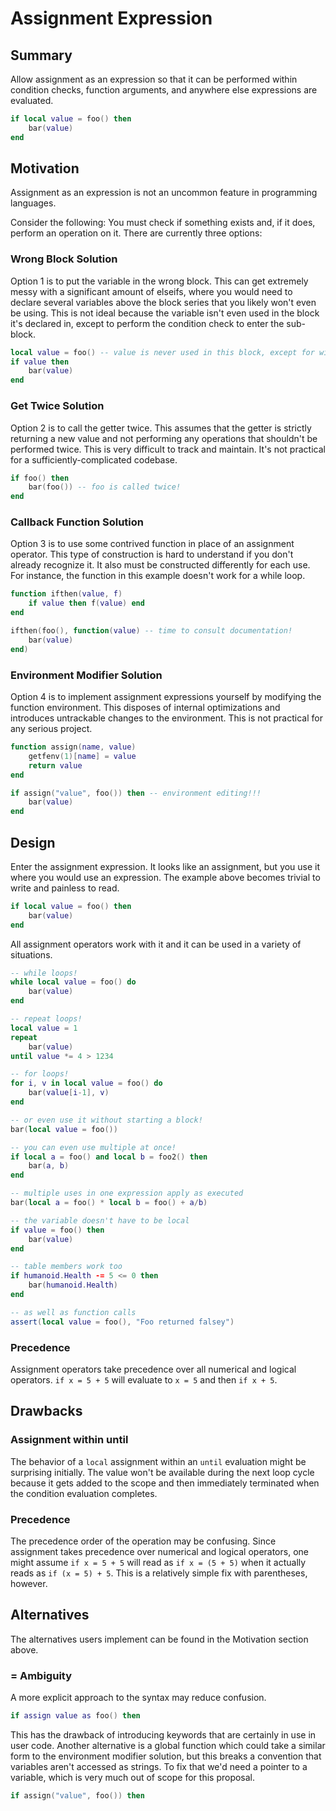 # Assignment Expression

## Summary

Allow assignment as an expression so that it can be performed within condition checks, function arguments, and anywhere else expressions are evaluated.

```lua
if local value = foo() then
    bar(value)
end
```

## Motivation

Assignment as an expression is not an uncommon feature in programming languages.

Consider the following: You must check if something exists and, if it does, perform an operation on it. There are currently three options:

### Wrong Block Solution
Option 1 is to put the variable in the wrong block. This can get extremely messy with a significant amount of elseifs, where you would need to declare several variables above the block series that you likely won't even be using. This is not ideal because the variable isn't even used in the block it's declared in, except to perform the condition check to enter the sub-block.
```lua
local value = foo() -- value is never used in this block, except for within the condition!
if value then
    bar(value)
end
```

### Get Twice Solution
Option 2 is to call the getter twice. This assumes that the getter is strictly returning a new value and not performing any operations that shouldn't be performed twice. This is very difficult to track and maintain. It's not practical for a sufficiently-complicated codebase.
```lua
if foo() then
    bar(foo()) -- foo is called twice!
end
```

### Callback Function Solution
Option 3 is to use some contrived function in place of an assignment operator. This type of construction is hard to understand if you don't already recognize it. It also must be constructed differently for each use. For instance, the function in this example doesn't work for a while loop.
```lua
function ifthen(value, f)
    if value then f(value) end
end

ifthen(foo(), function(value) -- time to consult documentation!
    bar(value)
end)
```

### Environment Modifier Solution
Option 4 is to implement assignment expressions yourself by modifying the function environment. This disposes of internal optimizations and introduces untrackable changes to the environment. This is not practical for any serious project.
```lua
function assign(name, value)
    getfenv(1)[name] = value
    return value
end

if assign("value", foo()) then -- environment editing!!!
    bar(value)
end
```

## Design

Enter the assignment expression. It looks like an assignment, but you use it where you would use an expression. The example above becomes trivial to write and painless to read.

```lua
if local value = foo() then
    bar(value)
end
```

All assignment operators work with it and it can be used in a variety of situations.

```lua
-- while loops!
while local value = foo() do
    bar(value)
end

-- repeat loops!
local value = 1
repeat
    bar(value)
until value *= 4 > 1234

-- for loops!
for i, v in local value = foo() do
    bar(value[i-1], v)
end

-- or even use it without starting a block!
bar(local value = foo())

-- you can even use multiple at once!
if local a = foo() and local b = foo2() then
    bar(a, b)
end

-- multiple uses in one expression apply as executed
bar(local a = foo() * local b = foo() + a/b)

-- the variable doesn't have to be local
if value = foo() then
    bar(value)
end

-- table members work too
if humanoid.Health -= 5 <= 0 then
    bar(humanoid.Health)
end

-- as well as function calls
assert(local value = foo(), "Foo returned falsey")
```

### Precedence

Assignment operators take precedence over all numerical and logical operators. `if x = 5 + 5` will evaluate to `x = 5` and then `if x + 5`.

## Drawbacks

### Assignment within until
The behavior of a `local` assignment within an `until` evaluation might be surprising initially. The value won't be available during the next loop cycle because it gets added to the scope and then immediately terminated when the condition evaluation completes.

### Precedence
The precedence order of the operation may be confusing. Since assignment takes precedence over numerical and logical operators, one might assume `if x = 5 + 5` will read as `if x = (5 + 5)` when it actually reads as `if (x = 5) + 5`. This is a relatively simple fix with parentheses, however.

## Alternatives

The alternatives users implement can be found in the Motivation section above.

### = Ambiguity
A more explicit approach to the syntax may reduce confusion.

```lua
if assign value as foo() then
```

This has the drawback of introducing keywords that are certainly in use in user code. Another alternative is a global function which could take a similar form to the environment modifier solution, but this breaks a convention that variables aren't accessed as strings. To fix that we'd need a pointer to a variable, which is very much out of scope for this proposal.

```lua
if assign("value", foo()) then
```